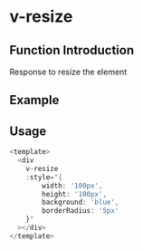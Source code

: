 # v-resize

## Function Introduction

Response to resize the element

## Example

<div
    v-resize
    :style="{
        width: '100px',
        height: '100px',
        background: 'blue',
        borderRadius: '5px'
    }"
  ></div>

## Usage

```typescript {3}
<template>
  <div
    v-resize
    :style="{
        width: '100px',
        height: '100px',
        background: 'blue',
        borderRadius: '5px'
    }"
  ></div>
</template>
```

